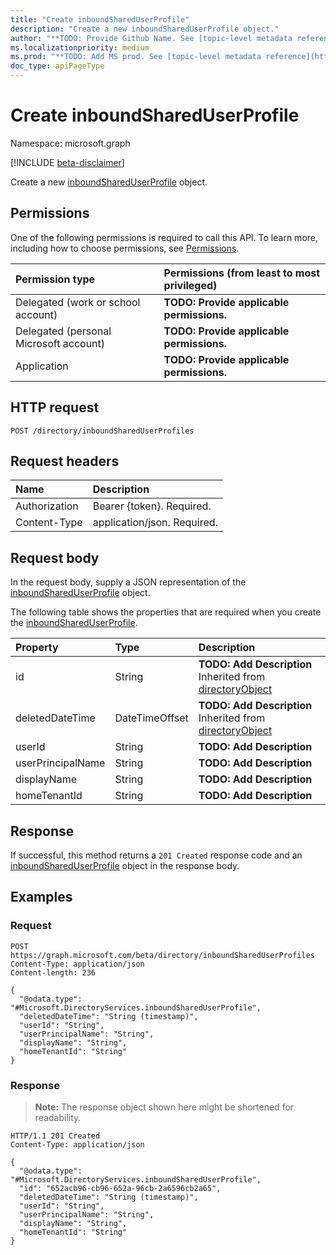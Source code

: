 ```yaml
---
title: "Create inboundSharedUserProfile"
description: "Create a new inboundSharedUserProfile object."
author: "**TODO: Provide Github Name. See [topic-level metadata reference](https://msgo.azurewebsites.net/add/document/guidelines/metadata.html#topic-level-metadata)**"
ms.localizationpriority: medium
ms.prod: "**TODO: Add MS prod. See [topic-level metadata reference](https://msgo.azurewebsites.net/add/document/guidelines/metadata.html#topic-level-metadata)**"
doc_type: apiPageType
---
```


# Create inboundSharedUserProfile
Namespace: microsoft.graph

[!INCLUDE [beta-disclaimer](../../includes/beta-disclaimer.md)]

Create a new [inboundSharedUserProfile](../resources/inboundshareduserprofile.md) object.

## Permissions
One of the following permissions is required to call this API. To learn more, including how to choose permissions, see [Permissions](/graph/permissions-reference).

|Permission type|Permissions (from least to most privileged)|
|:---|:---|
|Delegated (work or school account)|**TODO: Provide applicable permissions.**|
|Delegated (personal Microsoft account)|**TODO: Provide applicable permissions.**|
|Application|**TODO: Provide applicable permissions.**|

## HTTP request

<!-- {
  "blockType": "ignored"
}
-->
``` http
POST /directory/inboundSharedUserProfiles
```

## Request headers
|Name|Description|
|:---|:---|
|Authorization|Bearer {token}. Required.|
|Content-Type|application/json. Required.|

## Request body
In the request body, supply a JSON representation of the [inboundSharedUserProfile](../resources/inboundshareduserprofile.md) object.

The following table shows the properties that are required when you create the [inboundSharedUserProfile](../resources/inboundshareduserprofile.md).

|Property|Type|Description|
|:---|:---|:---|
|id|String|**TODO: Add Description** Inherited from [directoryObject](../resources/directoryobject.md)|
|deletedDateTime|DateTimeOffset|**TODO: Add Description** Inherited from [directoryObject](../resources/directoryobject.md)|
|userId|String|**TODO: Add Description**|
|userPrincipalName|String|**TODO: Add Description**|
|displayName|String|**TODO: Add Description**|
|homeTenantId|String|**TODO: Add Description**|



## Response

If successful, this method returns a `201 Created` response code and an [inboundSharedUserProfile](../resources/inboundshareduserprofile.md) object in the response body.

## Examples

### Request
<!-- {
  "blockType": "request",
  "name": "create_inboundshareduserprofile_from_"
}
-->
``` http
POST https://graph.microsoft.com/beta/directory/inboundSharedUserProfiles
Content-Type: application/json
Content-length: 236

{
  "@odata.type": "#Microsoft.DirectoryServices.inboundSharedUserProfile",
  "deletedDateTime": "String (timestamp)",
  "userId": "String",
  "userPrincipalName": "String",
  "displayName": "String",
  "homeTenantId": "String"
}
```


### Response
>**Note:** The response object shown here might be shortened for readability.
<!-- {
  "blockType": "response",
  "truncated": true,
  "@odata.type": "Microsoft.DirectoryServices.inboundSharedUserProfile"
}
-->
``` http
HTTP/1.1 201 Created
Content-Type: application/json

{
  "@odata.type": "#Microsoft.DirectoryServices.inboundSharedUserProfile",
  "id": "652acb96-cb96-652a-96cb-2a6596cb2a65",
  "deletedDateTime": "String (timestamp)",
  "userId": "String",
  "userPrincipalName": "String",
  "displayName": "String",
  "homeTenantId": "String"
}
```

